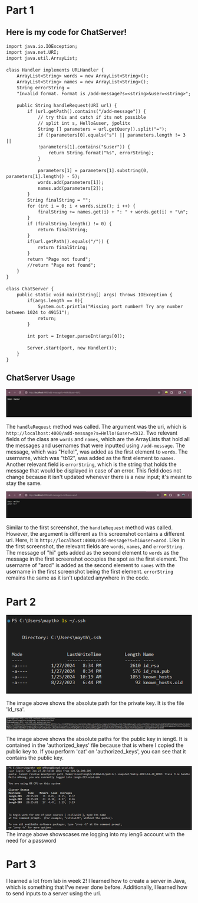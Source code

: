 # Part 1
## Here is my code for ChatServer!

```
import java.io.IOException;
import java.net.URI;
import java.util.ArrayList; 

class Handler implements URLHandler {
    ArrayList<String> words = new ArrayList<String>();
    ArrayList<String> names = new ArrayList<String>();
    String errorString = 
    "Invalid format. Format is /add-message?s=<string>&user=<string>";

    public String handleRequest(URI url) {
        if (url.getPath().contains("/add-message")) {
            // try this and catch if its not possible
            // split int s, Hello&user, jpolitx
            String [] parameters = url.getQuery().split("=");
            if (!parameters[0].equals("s") || parameters.length != 3 || 
            !parameters[1].contains("&user")) {
                return String.format("%s", errorString);
            }
            
            parameters[1] = parameters[1].substring(0, parameters[1].length() - 5);
            words.add(parameters[1]);
            names.add(parameters[2]);
        }
        String finalString = "";
        for (int i = 0; i < words.size(); i ++) {
            finalString += names.get(i) + ": " + words.get(i) + "\n";
        }
        if (finalString.length() != 0) {
            return finalString;
        }
        if(url.getPath().equals("/")) {
            return finalString;
        }
        return "Page not found";
        //return "Page not found";
    }
}

class ChatServer {
    public static void main(String[] args) throws IOException {
        if(args.length == 0){
            System.out.println("Missing port number! Try any number between 1024 to 49151");
            return;
        }

        int port = Integer.parseInt(args[0]);

        Server.start(port, new Handler());
    }
}

```

## ChatServer Usage

![screenshot1](screenshot1.png)

The `handleRequest` method was called. The argument was the uri, which is `http://localhost:4000/add-message?s=Hello!&user=tb12`. Two relevant fields of the class are `words` and `names`, which are the ArrayLists that hold all the messages and usernames that were inputted using `/add-message`. The message, which was "Hello!", was added as the first element to `words`. The username, which was "tb12", was added as the first element to `names`. Another relevant field is `errorString`, which is the string that holds the message that would be displayed in case of an error. This field does not change because it isn't updated whenever there is a new input; it's meant to stay the same. 

![screenshot2](screenshot2.png)

Similar to the first screenshot, the `handleRequest` method was called. However, the argument is different as this screenshot contains a different uri. Here, it is `http://localhost:4000/add-message?s=hi&user=arod`. Like in the first screenshot, the relevant fields are `words`, `names`, and `errorString`. The message of "hi" gets added as the second element to `words` as the message in the first screenshot occupies the spot as the first element. The username of "arod" is added as the second element to `names` with the username in the first screenshot being the first element. `errorString` remains the same as it isn't updated anywhere in the code.

# Part 2
![screenshot3](screenshot3.png)

The image above shows the absolute path for the private key. It is the file 'id_rsa'.

![screenshot7](screenshot7.png)

The image above shows the absolute paths for the public key in ieng6. It is contained in the 'authorized_keys' file because that is where I copied the public key to. If you perform 'cat' on 'authorized_keys', you can see that it contains the public key. 

![screenshot5](screenshot5.png)
The image above showscases me logging into my ieng6 account with the need for a password

# Part 3
I learned a lot from lab in week 2! I learned how to create a server in Java, which is something that I've never done before. Additionally, I learned how to send inputs to a server using the uri.
